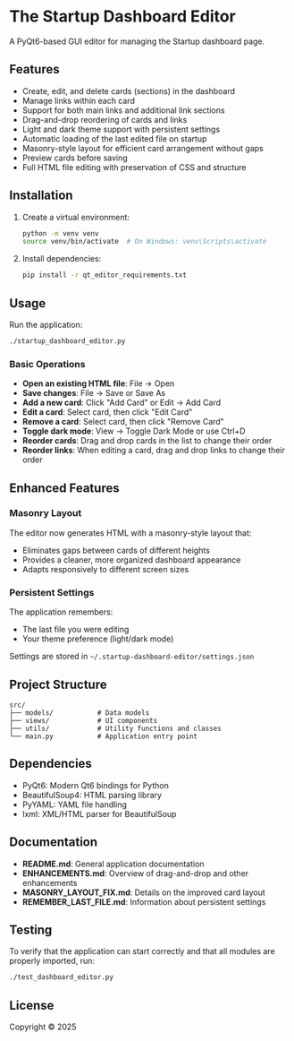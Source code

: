# The Startup Dashboard Editor

A PyQt6-based GUI editor for managing the Startup dashboard page.

## Features

- Create, edit, and delete cards (sections) in the dashboard
- Manage links within each card
- Support for both main links and additional link sections
- Drag-and-drop reordering of cards and links
- Light and dark theme support with persistent settings
- Automatic loading of the last edited file on startup
- Masonry-style layout for efficient card arrangement without gaps
- Preview cards before saving
- Full HTML file editing with preservation of CSS and structure

## Installation

1. Create a virtual environment:
   ```bash
   python -m venv venv
   source venv/bin/activate  # On Windows: venv\Scripts\activate
   ```

2. Install dependencies:
   ```bash
   pip install -r qt_editor_requirements.txt
   ```

## Usage

Run the application:
```bash
./startup_dashboard_editor.py
```

### Basic Operations

- **Open an existing HTML file**: File → Open
- **Save changes**: File → Save or Save As
- **Add a new card**: Click "Add Card" or Edit → Add Card
- **Edit a card**: Select card, then click "Edit Card"
- **Remove a card**: Select card, then click "Remove Card"
- **Toggle dark mode**: View → Toggle Dark Mode or use Ctrl+D
- **Reorder cards**: Drag and drop cards in the list to change their order
- **Reorder links**: When editing a card, drag and drop links to change their order

## Enhanced Features

### Masonry Layout

The editor now generates HTML with a masonry-style layout that:
- Eliminates gaps between cards of different heights
- Provides a cleaner, more organized dashboard appearance
- Adapts responsively to different screen sizes

### Persistent Settings

The application remembers:
- The last file you were editing
- Your theme preference (light/dark mode)

Settings are stored in `~/.startup-dashboard-editor/settings.json`

## Project Structure

```
src/
├── models/           # Data models
├── views/            # UI components
├── utils/            # Utility functions and classes
└── main.py           # Application entry point
```

## Dependencies

- PyQt6: Modern Qt6 bindings for Python
- BeautifulSoup4: HTML parsing library
- PyYAML: YAML file handling
- lxml: XML/HTML parser for BeautifulSoup

## Documentation

- **README.md**: General application documentation
- **ENHANCEMENTS.md**: Overview of drag-and-drop and other enhancements
- **MASONRY_LAYOUT_FIX.md**: Details on the improved card layout
- **REMEMBER_LAST_FILE.md**: Information about persistent settings

## Testing

To verify that the application can start correctly and that all modules are properly imported, run:

```bash
./test_dashboard_editor.py
```

## License

Copyright © 2025

